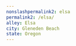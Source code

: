```yaml
---
﻿nonslashpermalink2: elsa
permalink2: /elsa/
alley: Elsa
city: Gleneden Beach
state: Oregon
---
```

